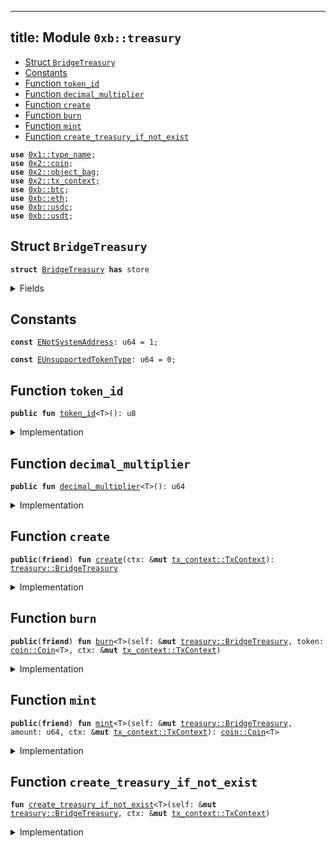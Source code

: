 
---
title: Module `0xb::treasury`
---



-  [Struct `BridgeTreasury`](#0xb_treasury_BridgeTreasury)
-  [Constants](#@Constants_0)
-  [Function `token_id`](#0xb_treasury_token_id)
-  [Function `decimal_multiplier`](#0xb_treasury_decimal_multiplier)
-  [Function `create`](#0xb_treasury_create)
-  [Function `burn`](#0xb_treasury_burn)
-  [Function `mint`](#0xb_treasury_mint)
-  [Function `create_treasury_if_not_exist`](#0xb_treasury_create_treasury_if_not_exist)


<pre><code><b>use</b> <a href="../move-stdlib/type_name.md#0x1_type_name">0x1::type_name</a>;
<b>use</b> <a href="../sui-framework/coin.md#0x2_coin">0x2::coin</a>;
<b>use</b> <a href="../sui-framework/object_bag.md#0x2_object_bag">0x2::object_bag</a>;
<b>use</b> <a href="../sui-framework/tx_context.md#0x2_tx_context">0x2::tx_context</a>;
<b>use</b> <a href="btc.md#0xb_btc">0xb::btc</a>;
<b>use</b> <a href="eth.md#0xb_eth">0xb::eth</a>;
<b>use</b> <a href="usdc.md#0xb_usdc">0xb::usdc</a>;
<b>use</b> <a href="usdt.md#0xb_usdt">0xb::usdt</a>;
</code></pre>



<a name="0xb_treasury_BridgeTreasury"></a>

## Struct `BridgeTreasury`



<pre><code><b>struct</b> <a href="treasury.md#0xb_treasury_BridgeTreasury">BridgeTreasury</a> <b>has</b> store
</code></pre>



<details>
<summary>Fields</summary>


<dl>
<dt>
<code>treasuries: <a href="../sui-framework/object_bag.md#0x2_object_bag_ObjectBag">object_bag::ObjectBag</a></code>
</dt>
<dd>

</dd>
</dl>


</details>

<a name="@Constants_0"></a>

## Constants


<a name="0xb_treasury_ENotSystemAddress"></a>



<pre><code><b>const</b> <a href="treasury.md#0xb_treasury_ENotSystemAddress">ENotSystemAddress</a>: u64 = 1;
</code></pre>



<a name="0xb_treasury_EUnsupportedTokenType"></a>



<pre><code><b>const</b> <a href="treasury.md#0xb_treasury_EUnsupportedTokenType">EUnsupportedTokenType</a>: u64 = 0;
</code></pre>



<a name="0xb_treasury_token_id"></a>

## Function `token_id`



<pre><code><b>public</b> <b>fun</b> <a href="treasury.md#0xb_treasury_token_id">token_id</a>&lt;T&gt;(): u8
</code></pre>



<details>
<summary>Implementation</summary>


<pre><code><b>public</b> <b>fun</b> <a href="treasury.md#0xb_treasury_token_id">token_id</a>&lt;T&gt;(): u8 {
    <b>let</b> coin_type = <a href="../move-stdlib/type_name.md#0x1_type_name_get">type_name::get</a>&lt;T&gt;();
    <b>if</b> (coin_type == <a href="../move-stdlib/type_name.md#0x1_type_name_get">type_name::get</a>&lt;BTC&gt;()) {
        1
    } <b>else</b> <b>if</b> (coin_type == <a href="../move-stdlib/type_name.md#0x1_type_name_get">type_name::get</a>&lt;ETH&gt;()) {
        2
    } <b>else</b> <b>if</b> (coin_type == <a href="../move-stdlib/type_name.md#0x1_type_name_get">type_name::get</a>&lt;USDC&gt;()) {
        3
    } <b>else</b> <b>if</b> (coin_type == <a href="../move-stdlib/type_name.md#0x1_type_name_get">type_name::get</a>&lt;USDT&gt;()) {
        4
    } <b>else</b> {
        <b>abort</b> <a href="treasury.md#0xb_treasury_EUnsupportedTokenType">EUnsupportedTokenType</a>
    }
}
</code></pre>



</details>

<a name="0xb_treasury_decimal_multiplier"></a>

## Function `decimal_multiplier`



<pre><code><b>public</b> <b>fun</b> <a href="treasury.md#0xb_treasury_decimal_multiplier">decimal_multiplier</a>&lt;T&gt;(): u64
</code></pre>



<details>
<summary>Implementation</summary>


<pre><code><b>public</b> <b>fun</b> <a href="treasury.md#0xb_treasury_decimal_multiplier">decimal_multiplier</a>&lt;T&gt;(): u64 {
    <b>let</b> coin_type = <a href="../move-stdlib/type_name.md#0x1_type_name_get">type_name::get</a>&lt;T&gt;();
    <b>if</b> (coin_type == <a href="../move-stdlib/type_name.md#0x1_type_name_get">type_name::get</a>&lt;BTC&gt;()) {
        <a href="btc.md#0xb_btc_multiplier">btc::multiplier</a>()
    } <b>else</b> <b>if</b> (coin_type == <a href="../move-stdlib/type_name.md#0x1_type_name_get">type_name::get</a>&lt;ETH&gt;()) {
        <a href="eth.md#0xb_eth_multiplier">eth::multiplier</a>()
    } <b>else</b> <b>if</b> (coin_type == <a href="../move-stdlib/type_name.md#0x1_type_name_get">type_name::get</a>&lt;USDC&gt;()) {
        <a href="usdc.md#0xb_usdc_multiplier">usdc::multiplier</a>()
    } <b>else</b> <b>if</b> (coin_type == <a href="../move-stdlib/type_name.md#0x1_type_name_get">type_name::get</a>&lt;USDT&gt;()) {
        <a href="usdt.md#0xb_usdt_multiplier">usdt::multiplier</a>()
    } <b>else</b> {
        <b>abort</b> <a href="treasury.md#0xb_treasury_EUnsupportedTokenType">EUnsupportedTokenType</a>
    }
}
</code></pre>



</details>

<a name="0xb_treasury_create"></a>

## Function `create`



<pre><code><b>public</b>(<b>friend</b>) <b>fun</b> <a href="treasury.md#0xb_treasury_create">create</a>(ctx: &<b>mut</b> <a href="../sui-framework/tx_context.md#0x2_tx_context_TxContext">tx_context::TxContext</a>): <a href="treasury.md#0xb_treasury_BridgeTreasury">treasury::BridgeTreasury</a>
</code></pre>



<details>
<summary>Implementation</summary>


<pre><code><b>public</b>(package) <b>fun</b> <a href="treasury.md#0xb_treasury_create">create</a>(ctx: &<b>mut</b> TxContext): <a href="treasury.md#0xb_treasury_BridgeTreasury">BridgeTreasury</a> {
    <b>assert</b>!(ctx.sender() == @0x0, <a href="treasury.md#0xb_treasury_ENotSystemAddress">ENotSystemAddress</a>);
    <a href="treasury.md#0xb_treasury_BridgeTreasury">BridgeTreasury</a> {
        treasuries: <a href="../sui-framework/object_bag.md#0x2_object_bag_new">object_bag::new</a>(ctx)
    }
}
</code></pre>



</details>

<a name="0xb_treasury_burn"></a>

## Function `burn`



<pre><code><b>public</b>(<b>friend</b>) <b>fun</b> <a href="treasury.md#0xb_treasury_burn">burn</a>&lt;T&gt;(self: &<b>mut</b> <a href="treasury.md#0xb_treasury_BridgeTreasury">treasury::BridgeTreasury</a>, token: <a href="../sui-framework/coin.md#0x2_coin_Coin">coin::Coin</a>&lt;T&gt;, ctx: &<b>mut</b> <a href="../sui-framework/tx_context.md#0x2_tx_context_TxContext">tx_context::TxContext</a>)
</code></pre>



<details>
<summary>Implementation</summary>


<pre><code><b>public</b>(package) <b>fun</b> <a href="treasury.md#0xb_treasury_burn">burn</a>&lt;T&gt;(self: &<b>mut</b> <a href="treasury.md#0xb_treasury_BridgeTreasury">BridgeTreasury</a>, token: Coin&lt;T&gt;, ctx: &<b>mut</b> TxContext) {
    <a href="treasury.md#0xb_treasury_create_treasury_if_not_exist">create_treasury_if_not_exist</a>&lt;T&gt;(self, ctx);
    <b>let</b> <a href="treasury.md#0xb_treasury">treasury</a> = &<b>mut</b> self.treasuries[<a href="../move-stdlib/type_name.md#0x1_type_name_get">type_name::get</a>&lt;T&gt;()];
    <a href="../sui-framework/coin.md#0x2_coin_burn">coin::burn</a>(<a href="treasury.md#0xb_treasury">treasury</a>, token);
}
</code></pre>



</details>

<a name="0xb_treasury_mint"></a>

## Function `mint`



<pre><code><b>public</b>(<b>friend</b>) <b>fun</b> <a href="treasury.md#0xb_treasury_mint">mint</a>&lt;T&gt;(self: &<b>mut</b> <a href="treasury.md#0xb_treasury_BridgeTreasury">treasury::BridgeTreasury</a>, amount: u64, ctx: &<b>mut</b> <a href="../sui-framework/tx_context.md#0x2_tx_context_TxContext">tx_context::TxContext</a>): <a href="../sui-framework/coin.md#0x2_coin_Coin">coin::Coin</a>&lt;T&gt;
</code></pre>



<details>
<summary>Implementation</summary>


<pre><code><b>public</b>(package) <b>fun</b> <a href="treasury.md#0xb_treasury_mint">mint</a>&lt;T&gt;(self: &<b>mut</b> <a href="treasury.md#0xb_treasury_BridgeTreasury">BridgeTreasury</a>, amount: u64, ctx: &<b>mut</b> TxContext): Coin&lt;T&gt; {
    <a href="treasury.md#0xb_treasury_create_treasury_if_not_exist">create_treasury_if_not_exist</a>&lt;T&gt;(self, ctx);
    <b>let</b> <a href="treasury.md#0xb_treasury">treasury</a> = &<b>mut</b> self.treasuries[<a href="../move-stdlib/type_name.md#0x1_type_name_get">type_name::get</a>&lt;T&gt;()];
    <a href="../sui-framework/coin.md#0x2_coin_mint">coin::mint</a>(<a href="treasury.md#0xb_treasury">treasury</a>, amount, ctx)
}
</code></pre>



</details>

<a name="0xb_treasury_create_treasury_if_not_exist"></a>

## Function `create_treasury_if_not_exist`



<pre><code><b>fun</b> <a href="treasury.md#0xb_treasury_create_treasury_if_not_exist">create_treasury_if_not_exist</a>&lt;T&gt;(self: &<b>mut</b> <a href="treasury.md#0xb_treasury_BridgeTreasury">treasury::BridgeTreasury</a>, ctx: &<b>mut</b> <a href="../sui-framework/tx_context.md#0x2_tx_context_TxContext">tx_context::TxContext</a>)
</code></pre>



<details>
<summary>Implementation</summary>


<pre><code><b>fun</b> <a href="treasury.md#0xb_treasury_create_treasury_if_not_exist">create_treasury_if_not_exist</a>&lt;T&gt;(self: &<b>mut</b> <a href="treasury.md#0xb_treasury_BridgeTreasury">BridgeTreasury</a>, ctx: &<b>mut</b> TxContext) {
    <b>let</b> type_ = <a href="../move-stdlib/type_name.md#0x1_type_name_get">type_name::get</a>&lt;T&gt;();
    <b>if</b> (!self.treasuries.contains(type_)) {
        // Lazily create currency <b>if</b> not exists
        <b>if</b> (type_ == <a href="../move-stdlib/type_name.md#0x1_type_name_get">type_name::get</a>&lt;BTC&gt;()) {
            self.treasuries.add(type_, <a href="btc.md#0xb_btc_create">btc::create</a>(ctx));
        } <b>else</b> <b>if</b> (type_ == <a href="../move-stdlib/type_name.md#0x1_type_name_get">type_name::get</a>&lt;ETH&gt;()) {
            self.treasuries.add(type_, <a href="eth.md#0xb_eth_create">eth::create</a>(ctx));
        } <b>else</b> <b>if</b> (type_ == <a href="../move-stdlib/type_name.md#0x1_type_name_get">type_name::get</a>&lt;USDC&gt;()) {
            self.treasuries.add(type_, <a href="usdc.md#0xb_usdc_create">usdc::create</a>(ctx));
        } <b>else</b> <b>if</b> (type_ == <a href="../move-stdlib/type_name.md#0x1_type_name_get">type_name::get</a>&lt;USDT&gt;()) {
            self.treasuries.add(type_, <a href="usdt.md#0xb_usdt_create">usdt::create</a>(ctx));
        } <b>else</b> {
            <b>abort</b> <a href="treasury.md#0xb_treasury_EUnsupportedTokenType">EUnsupportedTokenType</a>
        };
    };
}
</code></pre>



</details>
